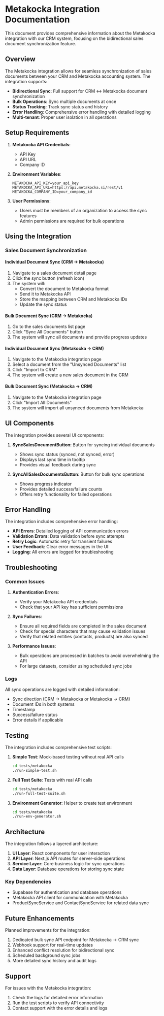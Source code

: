 # Metakocka Integration Documentation

This document provides comprehensive information about the Metakocka integration with our CRM system, focusing on the bidirectional sales document synchronization feature.

## Overview

The Metakocka integration allows for seamless synchronization of sales documents between your CRM and Metakocka accounting system. The integration supports:

- **Bidirectional Sync**: Full support for CRM ↔ Metakocka document synchronization
- **Bulk Operations**: Sync multiple documents at once
- **Status Tracking**: Track sync status and history
- **Error Handling**: Comprehensive error handling with detailed logging
- **Multi-tenant**: Proper user isolation in all operations

## Setup Requirements

1. **Metakocka API Credentials**:
   - API Key
   - API URL
   - Company ID

2. **Environment Variables**:
   ```
   METAKOCKA_API_KEY=your_api_key
   METAKOCKA_API_URL=https://api.metakocka.si/rest/v1
   METAKOCKA_COMPANY_ID=your_company_id
   ```

3. **User Permissions**:
   - Users must be members of an organization to access the sync features
   - Admin permissions are required for bulk operations

## Using the Integration

### Sales Document Synchronization

#### Individual Document Sync (CRM → Metakocka)

1. Navigate to a sales document detail page
2. Click the sync button (refresh icon)
3. The system will:
   - Convert the document to Metakocka format
   - Send it to Metakocka API
   - Store the mapping between CRM and Metakocka IDs
   - Update the sync status

#### Bulk Document Sync (CRM → Metakocka)

1. Go to the sales documents list page
2. Click "Sync All Documents" button
3. The system will sync all documents and provide progress updates

#### Individual Document Sync (Metakocka → CRM)

1. Navigate to the Metakocka integration page
2. Select a document from the "Unsynced Documents" list
3. Click "Import to CRM"
4. The system will create a new sales document in the CRM

#### Bulk Document Sync (Metakocka → CRM)

1. Navigate to the Metakocka integration page
2. Click "Import All Documents"
3. The system will import all unsynced documents from Metakocka

## UI Components

The integration provides several UI components:

1. **SyncSalesDocumentButton**: Button for syncing individual documents
   - Shows sync status (synced, not synced, error)
   - Displays last sync time in tooltip
   - Provides visual feedback during sync

2. **SyncAllSalesDocumentsButton**: Button for bulk sync operations
   - Shows progress indicator
   - Provides detailed success/failure counts
   - Offers retry functionality for failed operations

## Error Handling

The integration includes comprehensive error handling:

- **API Errors**: Detailed logging of API communication errors
- **Validation Errors**: Data validation before sync attempts
- **Retry Logic**: Automatic retry for transient failures
- **User Feedback**: Clear error messages in the UI
- **Logging**: All errors are logged for troubleshooting

## Troubleshooting

### Common Issues

1. **Authentication Errors**:
   - Verify your Metakocka API credentials
   - Check that your API key has sufficient permissions

2. **Sync Failures**:
   - Ensure all required fields are completed in the sales document
   - Check for special characters that may cause validation issues
   - Verify that related entities (contacts, products) are also synced

3. **Performance Issues**:
   - Bulk operations are processed in batches to avoid overwhelming the API
   - For large datasets, consider using scheduled sync jobs

### Logs

All sync operations are logged with detailed information:

- Sync direction (CRM → Metakocka or Metakocka → CRM)
- Document IDs in both systems
- Timestamp
- Success/failure status
- Error details if applicable

## Testing

The integration includes comprehensive test scripts:

1. **Simple Test**: Mock-based testing without real API calls
   ```bash
   cd tests/metakocka
   ./run-simple-test.sh
   ```

2. **Full Test Suite**: Tests with real API calls
   ```bash
   cd tests/metakocka
   ./run-full-test-suite.sh
   ```

3. **Environment Generator**: Helper to create test environment
   ```bash
   cd tests/metakocka
   ./run-env-generator.sh
   ```

## Architecture

The integration follows a layered architecture:

1. **UI Layer**: React components for user interaction
2. **API Layer**: Next.js API routes for server-side operations
3. **Service Layer**: Core business logic for sync operations
4. **Data Layer**: Database operations for storing sync state

### Key Dependencies

- Supabase for authentication and database operations
- Metakocka API client for communication with Metakocka
- ProductSyncService and ContactSyncService for related data sync

## Future Enhancements

Planned improvements for the integration:

1. Dedicated bulk sync API endpoint for Metakocka → CRM sync
2. Webhook support for real-time updates
3. Enhanced conflict resolution for bidirectional sync
4. Scheduled background sync jobs
5. More detailed sync history and audit logs

## Support

For issues with the Metakocka integration:

1. Check the logs for detailed error information
2. Run the test scripts to verify API connectivity
3. Contact support with the error details and logs

